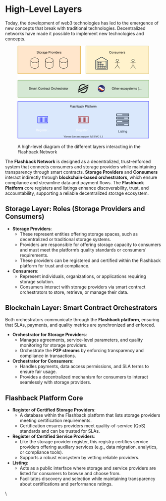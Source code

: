 # High-Level Layers

Today, the development of web3 technologies has led to the emergence of new concepts that break with traditional technologies. Decentralized networks have made it possible to implement new technologies and concepts.

<figure><img src="../../../.gitbook/assets/Flashback_diagram (1).svg" alt=""><figcaption><p>A high-level diagram of the different layers interacting in the Flashback Network</p></figcaption></figure>

The **Flashback Network** is designed as a decentralized, trust-enforced system that connects consumers and storage providers while maintaining transparency through smart contracts. **Storage Providers** and **Consumers** interact indirectly through **blockchain-based orchestrators**, which ensure compliance and streamline data and payment flows. The **Flashback Platform** core registers and listings enhance discoverability, trust, and accountability, supporting a reliable decentralized storage ecosystem.

## **Storage Layer: Roles (Storage Providers and Consumers)**

* **Storage Providers**:&#x20;
  * These represent entities offering storage spaces, such as decentralized or traditional storage systems.&#x20;
  * Providers are responsible for offering storage capacity to consumers and must meet the platform’s quality standards or consumers' requirements.&#x20;
  * These providers can be registered and certified within the Flashback platform for trust and compliance.
* **Consumers**:
  * Represent individuals, organizations, or applications requiring storage solution.&#x20;
  * Consumers interact with storage providers via smart contract orchestrators to store, retrieve, or manage their data.

## **Blockchain Layer: Smart Contract Orchestrators**

Both orchestrators communicate through the **Flashback platform**, ensuring that SLAs, payments, and quality metrics are synchronized and enforced.

* **Orchestrator for Storage Providers**:
  * Manages agreements, service-level parameters, and quality monitoring for storage providers.
  * Orchestrate the **P2P streams** by enforcing transparency and compliance in transactions.
* **Orchestrator for Consumers**:
  * Handles payments, data access permissions, and SLA terms to ensure fair usage.
  * Provides a decentralized mechanism for consumers to interact seamlessly with storage providers.

## **Flashback Platform Core**

* **Register of Certified Storage Providers**:
  * A database within the Flashback platform that lists storage providers meeting certification requirements.
  * Certification ensures providers meet quality-of-service (QoS) standards and can be trusted for SLAs.
* **Register of Certified Service Providers**:
  * Like the storage provider register, this registry certifies service providers offering auxiliary services (e.g., data migration, analytics, or compliance tools).
  * Supports a robust ecosystem by vetting reliable providers.
* **Listing**:
  * Acts as a public interface where storage and service providers are listed for consumers to browse and choose from.
  * Facilitates discovery and selection while maintaining transparency about certifications and performance ratings.

\
